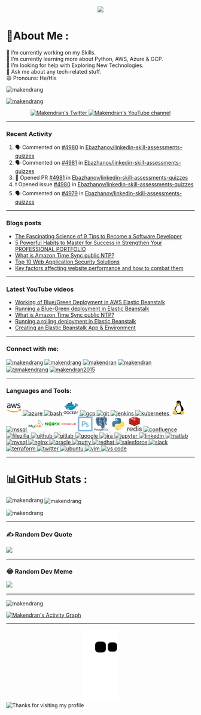 <h1 align="center">
  <a href="#">
    <img src="https://readme-typing-svg.herokuapp.com/?lines=Hey,+There!+👋;MakendranG+here...;Glad+to+see+you!&center=true&size=30">
  </a>
</h1>


# 💫About Me :
🔭 I’m currently working on my Skills.\
🌱 I’m currently learning more about Python, AWS, Azure & GCP.\
🤔 I’m looking for help with Exploring New Technologies.\
💬 Ask me about any tech-related stuff.\
😄 Pronouns: He/His


<p align="left"> <img src="https://komarev.com/ghpvc/?username=makendrang&label=Profile%20views&color=0e75b6&style=flat" alt="makendrang" /> </p>

<p align="left"> <a href="https://github.com/ryo-ma/github-profile-trophy"><img src="https://github-profile-trophy.vercel.app/?username=makendrang" alt="makendrang" /></a> </p>



<p align="center">
  <a href="http://twitter.com/makendrang">
    <img src="https://img.shields.io/twitter/follow/makendrang?label=Twitter&logo=twitter&style=for-the-badge&color=blue" alt="Makendran's Twitter"/>
  </a>
  <a href="https://www.youtube.com/channel/UCevWQrMqmtd5feeSh-BWH_w?sub_confirmation=1">
    <img src="https://img.shields.io/youtube/channel/subscribers/UCevWQrMqmtd5feeSh-BWH_w?style=for-the-badge&logo=youtube&label=Youtube&color=blue" alt="Makendran's YouTube channel"/>
  </a>
</p>

---

### Recent Activity

<!--START_SECTION:activity-->
1. 🗣 Commented on [#4980](https://github.com/Ebazhanov/linkedin-skill-assessments-quizzes/issues/4980) in [Ebazhanov/linkedin-skill-assessments-quizzes](https://github.com/Ebazhanov/linkedin-skill-assessments-quizzes)
2. 🗣 Commented on [#4981](https://github.com/Ebazhanov/linkedin-skill-assessments-quizzes/issues/4981) in [Ebazhanov/linkedin-skill-assessments-quizzes](https://github.com/Ebazhanov/linkedin-skill-assessments-quizzes)
3. 💪 Opened PR [#4981](https://github.com/Ebazhanov/linkedin-skill-assessments-quizzes/pull/4981) in [Ebazhanov/linkedin-skill-assessments-quizzes](https://github.com/Ebazhanov/linkedin-skill-assessments-quizzes)
4. ❗️ Opened issue [#4980](https://github.com/Ebazhanov/linkedin-skill-assessments-quizzes/issues/4980) in [Ebazhanov/linkedin-skill-assessments-quizzes](https://github.com/Ebazhanov/linkedin-skill-assessments-quizzes)
5. 🗣 Commented on [#4979](https://github.com/Ebazhanov/linkedin-skill-assessments-quizzes/issues/4979) in [Ebazhanov/linkedin-skill-assessments-quizzes](https://github.com/Ebazhanov/linkedin-skill-assessments-quizzes)
<!--END_SECTION:activity-->

---

### Blogs posts
<!-- BLOG-POST-LIST:START -->
- [The Fascinating Science of 9 Tips to Become a Software Developer](https://dev.to/makendrang/the-fascinating-science-of-9-tips-to-become-a-software-developer-2de9)
- [5 Powerful Habits to Master for Success in Strengthen Your PROFESSIONAL PORTFOLIO](https://dev.to/makendrang/5-powerful-habits-to-master-for-success-in-strengthen-your-professional-portfolio-nn2)
- [What is Amazon Time Sync public NTP?](https://makendrang.medium.com/what-is-amazon-time-sync-public-ntp-8e8d25bea7b2?source=rss-eaa22dc681e3------2)
- [Top 10 Web Application Security Solutions](https://makendrang.medium.com/top-10-web-application-security-solutions-e38b7416557?source=rss-eaa22dc681e3------2)
- [Key factors affecting website performance and how to combat them](https://makendrang.medium.com/key-factors-affecting-website-performance-and-how-to-combat-them-43a6e3064d6f?source=rss-eaa22dc681e3------2)
<!-- BLOG-POST-LIST:END -->

---

### Latest YouTube videos

<!-- YOUTUBE-VIDEOS-LIST:START -->
- [Working of Blue/Green Deployment in AWS Elastic Beanstalk](https://www.youtube.com/watch?v=4n4L9IbnA-8)
- [Running a Blue-Green deployment in Elastic Beanstalk](https://www.youtube.com/watch?v=mYjF2v6E1dg)
- [What is Amazon Time Sync public NTP?](https://www.youtube.com/watch?v=0nzykuTni-g)
- [Running a rolling deployment in Elastic Beanstalk](https://www.youtube.com/watch?v=LI4sWMmecT8)
- [Creating an Elastic Beanstalk App &amp; Environment](https://www.youtube.com/watch?v=V4powDIY1LQ)
<!-- YOUTUBE-VIDEOS-LIST:END -->

---



<h3 align="left">Connect with me:</h3>
<p align="left">
<a href="https://dev.to/makendrang" target="blank"><img align="center" src="https://raw.githubusercontent.com/rahuldkjain/github-profile-readme-generator/master/src/images/icons/Social/devto.svg" alt="makendrang" height="30" width="40" /></a>
<a href="https://twitter.com/makendrang" target="blank"><img align="center" src="https://raw.githubusercontent.com/rahuldkjain/github-profile-readme-generator/master/src/images/icons/Social/twitter.svg" alt="makendrang" height="30" width="40" /></a>
<a href="https://linkedin.com/in/makendran" target="blank"><img align="center" src="https://raw.githubusercontent.com/rahuldkjain/github-profile-readme-generator/master/src/images/icons/Social/linked-in-alt.svg" alt="makendran" height="30" width="40" /></a>
<a href="https://hashnode.com/makendran" target="blank"><img align="center" src="https://raw.githubusercontent.com/rahuldkjain/github-profile-readme-generator/master/src/images/icons/Social/hashnode.svg" alt="makendran" height="30" width="40" /></a>
<a href="https://medium.com/@makendrang" target="blank"><img align="center" src="https://raw.githubusercontent.com/rahuldkjain/github-profile-readme-generator/master/src/images/icons/Social/medium.svg" alt="@makendrang" height="30" width="40" /></a>
<a href="https://www.hackerrank.com/makendran2015" target="blank"><img align="center" src="https://raw.githubusercontent.com/rahuldkjain/github-profile-readme-generator/master/src/images/icons/Social/hackerrank.svg" alt="makendran2015" height="30" width="40" /></a>
</p>

---

<h3 align="left">Languages and Tools:</h3>

<p align="left"> <a href="https://aws.amazon.com" target="_blank" rel="noreferrer"> <img src="https://raw.githubusercontent.com/devicons/devicon/master/icons/amazonwebservices/amazonwebservices-original-wordmark.svg" alt="aws" width="40" height="40"/> </a> <a href="https://azure.microsoft.com/en-in/" target="_blank" rel="noreferrer"> <img src="https://www.vectorlogo.zone/logos/microsoft_azure/microsoft_azure-icon.svg" alt="azure" width="40" height="40"/> </a> <a href="https://www.gnu.org/software/bash/" target="_blank" rel="noreferrer"> <img src="https://www.vectorlogo.zone/logos/gnu_bash/gnu_bash-icon.svg" alt="bash" width="40" height="40"/> </a> <a href="https://www.docker.com/" target="_blank" rel="noreferrer"> <img src="https://raw.githubusercontent.com/devicons/devicon/master/icons/docker/docker-original-wordmark.svg" alt="docker" width="40" height="40"/> </a> <a href="https://cloud.google.com" target="_blank" rel="noreferrer"> <img src="https://www.vectorlogo.zone/logos/google_cloud/google_cloud-icon.svg" alt="gcp" width="40" height="40"/> </a> <a href="https://git-scm.com/" target="_blank" rel="noreferrer"> <img src="https://www.vectorlogo.zone/logos/git-scm/git-scm-icon.svg" alt="git" width="40" height="40"/> </a> <a href="https://www.jenkins.io" target="_blank" rel="noreferrer"> <img src="https://www.vectorlogo.zone/logos/jenkins/jenkins-icon.svg" alt="jenkins" width="40" height="40"/> </a> <a href="https://kubernetes.io" target="_blank" rel="noreferrer"> <img src="https://www.vectorlogo.zone/logos/kubernetes/kubernetes-icon.svg" alt="kubernetes" width="40" height="40"/> </a> <a href="https://www.linux.org/" target="_blank" rel="noreferrer"> <img src="https://raw.githubusercontent.com/devicons/devicon/master/icons/linux/linux-original.svg" alt="linux" width="40" height="40"/> </a> <a href="https://www.microsoft.com/en-us/sql-server" target="_blank" rel="noreferrer"> <img src="https://www.svgrepo.com/show/303229/microsoft-sql-server-logo.svg" alt="mssql" width="40" height="40"/> </a> <a href="https://www.mysql.com/" target="_blank" rel="noreferrer"> <img src="https://raw.githubusercontent.com/devicons/devicon/master/icons/mysql/mysql-original-wordmark.svg" alt="mysql" width="40" height="40"/> </a> <a href="https://www.nginx.com" target="_blank" rel="noreferrer"> <img src="https://raw.githubusercontent.com/devicons/devicon/master/icons/nginx/nginx-original.svg" alt="nginx" width="40" height="40"/> </a> <a href="https://www.oracle.com/" target="_blank" rel="noreferrer"> <img src="https://raw.githubusercontent.com/devicons/devicon/master/icons/oracle/oracle-original.svg" alt="oracle" width="40" height="40"/> </a> <a href="https://www.photoshop.com/en" target="_blank" rel="noreferrer"> <img src="https://raw.githubusercontent.com/devicons/devicon/master/icons/photoshop/photoshop-line.svg" alt="photoshop" width="40" height="40"/> </a> <a href="https://www.postgresql.org" target="_blank" rel="noreferrer"> <img src="https://raw.githubusercontent.com/devicons/devicon/master/icons/postgresql/postgresql-original-wordmark.svg" alt="postgresql" width="40" height="40"/> </a> <a href="https://www.python.org" target="_blank" rel="noreferrer"> <img src="https://raw.githubusercontent.com/devicons/devicon/master/icons/python/python-original.svg" alt="python" width="40" height="40"/> </a> <a href="https://redis.io" target="_blank" rel="noreferrer"> <img src="https://raw.githubusercontent.com/devicons/devicon/master/icons/redis/redis-original-wordmark.svg" alt="redis" width="40" height="40"/>  </a> <a href="https://www.atlassian.com/software/confluence/" target="_blank" rel="noreferrer"> <img src="https://cdn.jsdelivr.net/gh/devicons/devicon/icons/confluence/confluence-original-wordmark.svg"  alt="confluence" width="40" height="40"/> </a> <a href="https://filezilla-project.org/" target="_blank" rel="noreferrer"> <img src="https://cdn.jsdelivr.net/gh/devicons/devicon/icons/filezilla/filezilla-plain.svg"  alt="filezilla" width="40" height="40"/> </a><a href="https://github.com/" target="_blank" rel="noreferrer">  <img src="https://cdn.jsdelivr.net/gh/devicons/devicon/icons/github/github-original.svg"  alt="github" width="40" height="40"/> </a><a href="https://about.gitlab.com/" target="_blank" rel="noreferrer">  <img src="https://cdn.jsdelivr.net/gh/devicons/devicon/icons/gitlab/gitlab-original.svg"  alt="gitlab" width="40" height="40"/> </a><a href="https://www.google.co.in/" target="_blank" rel="noreferrer">  <img src="https://cdn.jsdelivr.net/gh/devicons/devicon/icons/google/google-original.svg"  alt="google" width="40" height="40"/> </a><a href="https://www.atlassian.com/software/jira" target="_blank" rel="noreferrer">  <img src="https://cdn.jsdelivr.net/gh/devicons/devicon/icons/jira/jira-original.svg"  alt="jira" width="40" height="40"/> </a><a href="https://jupyter.org/" target="_blank" rel="noreferrer">  <img src="https://cdn.jsdelivr.net/gh/devicons/devicon/icons/jupyter/jupyter-original.svg"  alt="jupyter" width="40" height="40"/> </a><a href="https://www.linkedin.com/" target="_blank" rel="noreferrer">  <img src="https://cdn.jsdelivr.net/gh/devicons/devicon/icons/linkedin/linkedin-original.svg"  alt="linkedin" width="40" height="40"/> </a><a href="https://www.mathworks.com/products/matlab.html" target="_blank" rel="noreferrer">  <img src="https://cdn.jsdelivr.net/gh/devicons/devicon/icons/matlab/matlab-original.svg"  alt="matlab" width="40" height="40"/> </a><a href="https://www.mysql.com/" target="_blank" rel="noreferrer">  <img src="https://cdn.jsdelivr.net/gh/devicons/devicon/icons/mysql/mysql-original.svg"  alt="mysql" width="40" height="40"/> </a><a href="https://www.nginx.com/" target="_blank" rel="noreferrer">  <img src="https://cdn.jsdelivr.net/gh/devicons/devicon/icons/nginx/nginx-original.svg" alt="nginx" width="40" height="40"/> </a><a href="https://www.oracle.com/" target="_blank" rel="noreferrer">  <img src="https://cdn.jsdelivr.net/gh/devicons/devicon/icons/oracle/oracle-original.svg" alt="oracle" width="40" height="40"/> </a><a href="https://putty.org/" target="_blank" rel="noreferrer">  <img src="https://cdn.jsdelivr.net/gh/devicons/devicon/icons/putty/putty-original.svg" alt="putty" width="40" height="40"/> </a><a href="https://www.redhat.com/en" target="_blank" rel="noreferrer">  <img src="https://cdn.jsdelivr.net/gh/devicons/devicon/icons/redhat/redhat-original.svg" alt="redhat" width="40" height="40"/> </a><a href="https://www.salesforce.com/in/" target="_blank" rel="noreferrer">  <img src="https://cdn.jsdelivr.net/gh/devicons/devicon/icons/salesforce/salesforce-original.svg" alt="salesforce" width="40" height="40"/> </a><a href="https://slack.com/" target="_blank" rel="noreferrer">  <img src="https://cdn.jsdelivr.net/gh/devicons/devicon/icons/slack/slack-original.svg" alt="slack" width="40" height="40"/> </a><a href="https://www.terraform.io/" target="_blank" rel="noreferrer">  <img src="https://cdn.jsdelivr.net/gh/devicons/devicon/icons/terraform/terraform-original.svg" alt="terraform" width="40" height="40"/> </a><a href="https://twitter.com" target="_blank" rel="noreferrer">  <img src="https://cdn.jsdelivr.net/gh/devicons/devicon/icons/twitter/twitter-original.svg" alt="twitter" width="40" height="40"/> </a><a href="https://ubuntu.com" target="_blank" rel="noreferrer">  <img src="https://cdn.jsdelivr.net/gh/devicons/devicon/icons/ubuntu/ubuntu-plain.svg" alt="ubuntu" width="40" height="40"/> </a><a href="https://www.vim.org/" target="_blank" rel="noreferrer">  <img src="https://cdn.jsdelivr.net/gh/devicons/devicon/icons/vim/vim-plain.svg" alt="vim" width="40" height="40"/> </a><a href="https://code.visualstudio.com/" target="_blank" rel="noreferrer">  <img src="https://cdn.jsdelivr.net/gh/devicons/devicon/icons/vscode/vscode-original.svg" alt="vs code" width="40" height="40"/> </a></p>


---

# 📊GitHub Stats :

<p><img align="left" src="https://github-readme-stats.vercel.app/api/top-langs?username=makendrang&theme=flag-india&hide_border=false&include_all_commits=true&count_private=true&show_icons=true&locale=en&layout=compact&langs_count=10&hide=javascript,html" alt="makendrang" /></p>

<p>&nbsp;<img align="center" src="https://github-readme-stats.vercel.app/api?username=makendrang&show_icons=true&locale=en&theme=flag-india&hide_border=false&include_all_commits=true&count_private=true" alt="makendrang" /></p>




<p><img align="center" src="https://github-readme-streak-stats.herokuapp.com/?user=makendrang&theme=flag-india&hide_border=false" alt="makendrang" /></p>

---

### ✍️ Random Dev Quote
![](https://quotes-github-readme.vercel.app/api?type=horizontal&theme=radical)

---

### 😂 Random Dev Meme
<img src="https://random-memer.herokuapp.com/" width="512px"/>

---

<p><img align="center" src="https://github-profile-summary-cards.vercel.app/api/cards/profile-details?username=makendrang&theme=vue" alt="makendrang" /></p>


<a href="https://github.com/makendrang/github-readme-activity-graph"><img alt="Makendran's Activity Graph" src="https://activity-graph.herokuapp.com/graph?username=makendrang&bg_color=0D1117&color=5BCDEC&line=5BCDEC&point=FFFFFF&hide_border=true" /></a>

---


<div  align="center"> <img src="https://raw.githubusercontent.com/muhiqsimui/muhiqsimui/output/github-contribution-grid-snake.svg" /></div>
<img height="120" alt="Thanks for visiting my profile" width="100%" src="https://github.com/dibyendu415/dibyendu415/blob/master/marquee.svg" />



